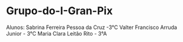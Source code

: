 # Grupo-do-I-Gran-Pix
Alunos: Sabrina Ferreira Pessoa da Cruz -3°C
Valter Francisco Arruda Junior - 3°C
Maria Clara Leitão Rito - 3°A
